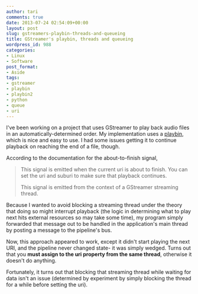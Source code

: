 ```yaml
---
author: tari
comments: true
date: 2013-07-24 02:54:09+00:00
layout: post
slug: gstreamers-playbin-threads-and-queueing
title: GStreamer's playbin, threads and queueing
wordpress_id: 988
categories:
- Linux
- Software
post_format:
- Aside
tags:
- gstreamer
- playbin
- playbin2
- python
- queue
- uri
---
```


I've been working on a project that uses GStreamer to play back audio files in
an automatically-determined order. My implementation uses a
[playbin](http://gstreamer.freedesktop.org/data/doc/gstreamer/0.10.36/gst-plugins-base-plugins/html/gst-plugins-base-plugins-playbin2.html),
which is nice and easy to use. I had some issues getting it to continue playback
on reaching the end of a file, though.

According to the documentation for the about-to-finish signal,

> This signal is emitted when the current uri is about to finish. You can set
> the uri and suburi to make sure that playback continues.
> 
> This signal is emitted from the context of a GStreamer streaming
> thread.

Because I wanted to avoid blocking a streaming thread under the theory that
doing so might interrupt playback (the logic in determining what to play next
hits external resources so may take some time), my program simply forwarded that
message out to be handled in the application's main thread by posting a message
to the pipeline's bus.

Now, this approach appeared to work, except it didn't start playing the next
URI, and the pipeline never changed state- it was simply wedged. Turns out that
you **must assign to the uri property from the same thread**, otherwise it
doesn't do anything.

Fortunately, it turns out that blocking that streaming thread while waiting for
data isn't an issue (determined by experiment by simply blocking the thread for
a while before setting the uri).
